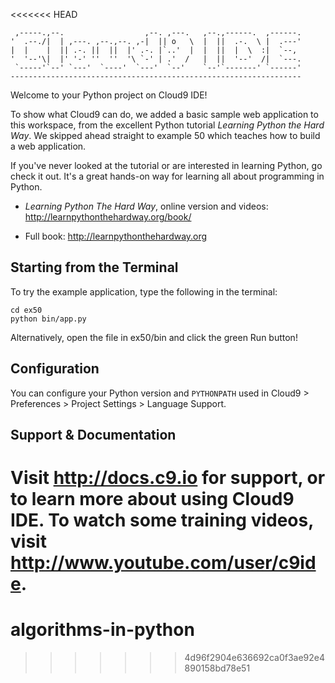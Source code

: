 <<<<<<< HEAD

     ,-----.,--.                  ,--. ,---.   ,--.,------.  ,------.
    '  .--./|  | ,---. ,--.,--. ,-|  || o   \  |  ||  .-.  \ |  .---'
    |  |    |  || .-. ||  ||  |' .-. |`..'  |  |  ||  |  \  :|  `--, 
    '  '--'\|  |' '-' ''  ''  '\ `-' | .'  /   |  ||  '--'  /|  `---.
     `-----'`--' `---'  `----'  `---'  `--'    `--'`-------' `------'
    ----------------------------------------------------------------- 


Welcome to your Python project on Cloud9 IDE!

To show what Cloud9 can do, we added a basic sample web application to this
workspace, from the excellent Python tutorial _Learning Python the Hard Way_.
We skipped ahead straight to example 50 which teaches how to build a web
application.

If you've never looked at the tutorial or are interested in learning Python,
go check it out. It's a great hands-on way for learning all about programming
in Python.

* _Learning Python The Hard Way_, online version and videos: 
http://learnpythonthehardway.org/book/

* Full book: http://learnpythonthehardway.org

## Starting from the Terminal

To try the example application, type the following in the terminal:

```
cd ex50
python bin/app.py
```

Alternatively, open the file in ex50/bin and click the green Run
button!

## Configuration

You can configure your Python version and `PYTHONPATH` used in
Cloud9 > Preferences > Project Settings > Language Support.

## Support & Documentation

Visit http://docs.c9.io for support, or to learn more about using Cloud9 IDE.
To watch some training videos, visit http://www.youtube.com/user/c9ide.
=======
# algorithms-in-python
>>>>>>> 4d96f2904e636692ca0f3ae92e4890158bd78e51
